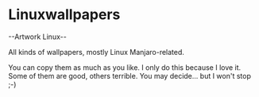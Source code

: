 # Linuxwallpapers

--Artwork Linux--

All kinds of wallpapers, mostly Linux Manjaro-related. 

You can copy them as much as you like. I only do this because I love it. Some of them are good, others terrible. You may decide... but I won't stop ;-)
